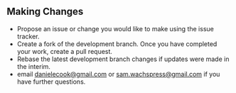## Making Changes

* Propose an issue or change you would like to make using the issue tracker.
* Create a fork of the development branch. Once you have completed your work, create a pull request.
* Rebase the latest development branch changes if updates were made in the interim.
* email danielecook@gmail.com or sam.wachspress@gmail.com if you have further questions.
